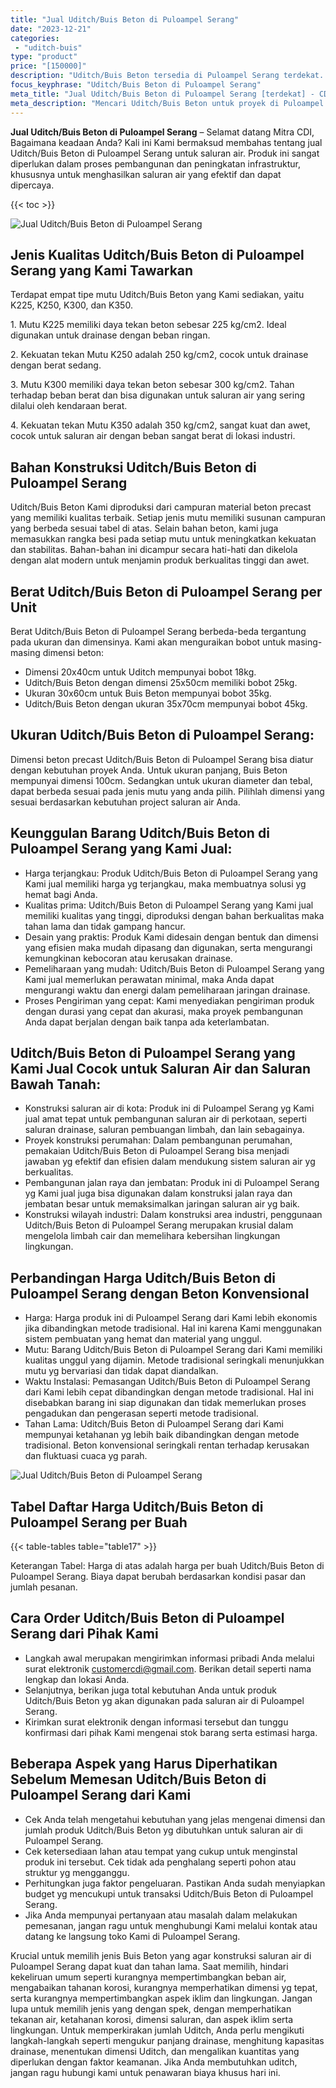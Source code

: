```yaml
---
title: "Jual Uditch/Buis Beton di Puloampel Serang"
date: "2023-12-21"
categories:
 - "uditch-buis"
type: "product"
price: "[150000]"
description: "Uditch/Buis Beton tersedia di Puloampel Serang terdekat. Uditch/Buis Beton ini umumnya digunakan dalam project infrastruktur sebagai saluran drainase yang efisien dan tahan lama. Kontak kami untuk mendapatkan informasi lebih lanjut."
focus_keyphrase: "Uditch/Buis Beton di Puloampel Serang"
meta_title: "Jual Uditch/Buis Beton di Puloampel Serang [terdekat] - CDI"
meta_description: "Mencari Uditch/Buis Beton untuk proyek di Puloampel Serang? Kami memiliki Uditch/Buis Beton berkualitas untuk infrastruktur saluran pembuangan. Segera dapatkan penawaran terbaik sekarang."
---
```


**Jual Uditch/Buis Beton di Puloampel Serang** – Selamat datang Mitra CDI, Bagaimana keadaan Anda? Kali ini Kami bermaksud membahas tentang jual Uditch/Buis Beton di Puloampel Serang untuk saluran air. Produk ini sangat diperlukan dalam proses pembangunan dan peningkatan infrastruktur, khususnya untuk menghasilkan saluran air yang efektif dan dapat dipercaya.

{{< toc >}}

![Jual Uditch/Buis Beton di Puloampel Serang](/images/uditch-buis/uditch-beton-20.jpg)

## Jenis Kualitas Uditch/Buis Beton di Puloampel Serang yang Kami Tawarkan

Terdapat empat tipe mutu Uditch/Buis Beton yang Kami sediakan, yaitu K225, K250, K300, dan K350.

1\. Mutu K225 memiliki daya tekan beton sebesar 225 kg/cm2. Ideal digunakan untuk drainase dengan beban ringan.

2\. Kekuatan tekan Mutu K250 adalah 250 kg/cm2, cocok untuk drainase dengan berat sedang.

3\. Mutu K300 memiliki daya tekan beton sebesar 300 kg/cm2. Tahan terhadap beban berat dan bisa digunakan untuk saluran air yang sering dilalui oleh kendaraan berat.

4\. Kekuatan tekan Mutu K350 adalah 350 kg/cm2, sangat kuat dan awet, cocok untuk saluran air dengan beban sangat berat di lokasi industri.

## Bahan Konstruksi Uditch/Buis Beton di Puloampel Serang

Uditch/Buis Beton Kami diproduksi dari campuran material beton precast yang memiliki kualitas terbaik. Setiap jenis mutu memiliki susunan campuran yang berbeda sesuai tabel di atas. Selain bahan beton, kami juga memasukkan rangka besi pada setiap mutu untuk meningkatkan kekuatan dan stabilitas. Bahan-bahan ini dicampur secara hati-hati dan dikelola dengan alat modern untuk menjamin produk berkualitas tinggi dan awet.

## Berat Uditch/Buis Beton di Puloampel Serang per Unit

Berat Uditch/Buis Beton di Puloampel Serang berbeda-beda tergantung pada ukuran dan dimensinya. Kami akan menguraikan bobot untuk masing-masing dimensi beton:

*   Dimensi 20x40cm untuk Uditch mempunyai bobot 18kg.
*   Uditch/Buis Beton dengan dimensi 25x50cm memiliki bobot 25kg.
*   Ukuran 30x60cm untuk Buis Beton mempunyai bobot 35kg.
*   Uditch/Buis Beton dengan ukuran 35x70cm mempunyai bobot 45kg.

## Ukuran Uditch/Buis Beton di Puloampel Serang:

Dimensi beton precast Uditch/Buis Beton di Puloampel Serang bisa diatur dengan kebutuhan proyek Anda. Untuk ukuran panjang, Buis Beton mempunyai dimensi 100cm. Sedangkan untuk ukuran diameter dan tebal, dapat berbeda sesuai pada jenis mutu yang anda pilih. Pilihlah dimensi yang sesuai berdasarkan kebutuhan project saluran air Anda.

## Keunggulan Barang Uditch/Buis Beton di Puloampel Serang yang Kami Jual:

*   Harga terjangkau: Produk Uditch/Buis Beton di Puloampel Serang yang Kami jual memiliki harga yg terjangkau, maka membuatnya solusi yg hemat bagi Anda.
*   Kualitas prima: Uditch/Buis Beton di Puloampel Serang yang Kami jual memiliki kualitas yang tinggi, diproduksi dengan bahan berkualitas maka tahan lama dan tidak gampang hancur.
*   Desain yang praktis: Produk Kami didesain dengan bentuk dan dimensi yang efisien maka mudah dipasang dan digunakan, serta mengurangi kemungkinan kebocoran atau kerusakan drainase.
*   Pemeliharaan yang mudah: Uditch/Buis Beton di Puloampel Serang yang Kami jual memerlukan perawatan minimal, maka Anda dapat mengurangi waktu dan energi dalam pemeliharaan jaringan drainase.
*   Proses Pengiriman yang cepat: Kami menyediakan pengiriman produk dengan durasi yang cepat dan akurasi, maka proyek pembangunan Anda dapat berjalan dengan baik tanpa ada keterlambatan.

## Uditch/Buis Beton di Puloampel Serang yang Kami Jual Cocok untuk Saluran Air dan Saluran Bawah Tanah:

*   Konstruksi saluran air di kota: Produk ini di Puloampel Serang yg Kami jual amat tepat untuk pembangunan saluran air di perkotaan, seperti saluran drainase, saluran pembuangan limbah, dan lain sebagainya.
*   Proyek konstruksi perumahan: Dalam pembangunan perumahan, pemakaian Uditch/Buis Beton di Puloampel Serang bisa menjadi jawaban yg efektif dan efisien dalam mendukung sistem saluran air yg berkualitas.
*   Pembangunan jalan raya dan jembatan: Produk ini di Puloampel Serang yg Kami jual juga bisa digunakan dalam konstruksi jalan raya dan jembatan besar untuk memaksimalkan jaringan saluran air yg baik.
*   Konstruksi wilayah industri: Dalam konstruksi area industri, penggunaan Uditch/Buis Beton di Puloampel Serang merupakan krusial dalam mengelola limbah cair dan memelihara kebersihan lingkungan lingkungan.

## Perbandingan Harga Uditch/Buis Beton di Puloampel Serang dengan Beton Konvensional

*   Harga: Harga produk ini di Puloampel Serang dari Kami lebih ekonomis jika dibandingkan metode tradisional. Hal ini karena Kami menggunakan sistem pembuatan yang hemat dan material yang unggul.
*   Mutu: Barang Uditch/Buis Beton di Puloampel Serang dari Kami memiliki kualitas unggul yang dijamin. Metode tradisional seringkali menunjukkan mutu yg bervariasi dan tidak dapat diandalkan.
*   Waktu Instalasi: Pemasangan Uditch/Buis Beton di Puloampel Serang dari Kami lebih cepat dibandingkan dengan metode tradisional. Hal ini disebabkan barang ini siap digunakan dan tidak memerlukan proses pengadukan dan pengerasan seperti metode tradisional.
*   Tahan Lama: Uditch/Buis Beton di Puloampel Serang dari Kami mempunyai ketahanan yg lebih baik dibandingkan dengan metode tradisional. Beton konvensional seringkali rentan terhadap kerusakan dan fluktuasi cuaca yg parah.

![Jual Uditch/Buis Beton di Puloampel Serang](/images/uditch-buis/buis-beton-15.jpg)

## Tabel Daftar Harga Uditch/Buis Beton di Puloampel Serang per Buah

{{< table-tables table="table17" >}}

Keterangan Tabel: Harga di atas adalah harga per buah Uditch/Buis Beton di Puloampel Serang. Biaya dapat berubah berdasarkan kondisi pasar dan jumlah pesanan.

## Cara Order Uditch/Buis Beton di Puloampel Serang dari Pihak Kami

*   Langkah awal merupakan mengirimkan informasi pribadi Anda melalui surat elektronik customercdi@gmail.com. Berikan detail seperti nama lengkap dan lokasi Anda.
*   Selanjutnya, berikan juga total kebutuhan Anda untuk produk Uditch/Buis Beton yg akan digunakan pada saluran air di Puloampel Serang.
*   Kirimkan surat elektronik dengan informasi tersebut dan tunggu konfirmasi dari pihak Kami mengenai stok barang serta estimasi harga.

## Beberapa Aspek yang Harus Diperhatikan Sebelum Memesan Uditch/Buis Beton di Puloampel Serang dari Kami

*   Cek Anda telah mengetahui kebutuhan yang jelas mengenai dimensi dan jumlah produk Uditch/Buis Beton yg dibutuhkan untuk saluran air di Puloampel Serang.
*   Cek ketersediaan lahan atau tempat yang cukup untuk menginstal produk ini tersebut. Cek tidak ada penghalang seperti pohon atau struktur yg mengganggu.
*   Perhitungkan juga faktor pengeluaran. Pastikan Anda sudah menyiapkan budget yg mencukupi untuk transaksi Uditch/Buis Beton di Puloampel Serang.
*   Jika Anda mempunyai pertanyaan atau masalah dalam melakukan pemesanan, jangan ragu untuk menghubungi Kami melalui kontak atau datang ke langsung toko Kami di Puloampel Serang.

Krucial untuk memilih jenis Buis Beton yang agar konstruksi saluran air di Puloampel Serang dapat kuat dan tahan lama. Saat memilih, hindari kekeliruan umum seperti kurangnya mempertimbangkan beban air, mengabaikan tahanan korosi, kurangnya memperhatikan dimensi yg tepat, serta kurangnya mempertimbangkan aspek iklim dan lingkungan. Jangan lupa untuk memilih jenis yang dengan spek, dengan memperhatikan tekanan air, ketahanan korosi, dimensi saluran, dan aspek iklim serta lingkungan. Untuk memperkirakan jumlah Uditch, Anda perlu mengikuti langkah-langkah seperti mengukur panjang drainase, menghitung kapasitas drainase, menentukan dimensi Uditch, dan mengalikan kuantitas yang diperlukan dengan faktor keamanan. Jika Anda membutuhkan uditch, jangan ragu hubungi kami untuk penawaran biaya khusus hari ini.